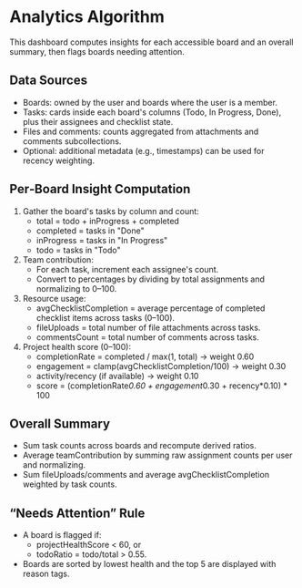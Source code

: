 # Analytics Algorithm

This dashboard computes insights for each accessible board and an overall summary, then flags boards needing attention.

## Data Sources
- Boards: owned by the user and boards where the user is a member.
- Tasks: cards inside each board's columns (Todo, In Progress, Done), plus their assignees and checklist state.
- Files and comments: counts aggregated from attachments and comments subcollections.
- Optional: additional metadata (e.g., timestamps) can be used for recency weighting.

## Per‑Board Insight Computation
1. Gather the board's tasks by column and count:
   - total = todo + inProgress + completed
   - completed = tasks in "Done"
   - inProgress = tasks in "In Progress"
   - todo = tasks in "Todo"
2. Team contribution:
   - For each task, increment each assignee's count.
   - Convert to percentages by dividing by total assignments and normalizing to 0–100.
3. Resource usage:
   - avgChecklistCompletion = average percentage of completed checklist items across tasks (0–100).
   - fileUploads = total number of file attachments across tasks.
   - commentsCount = total number of comments across tasks.
4. Project health score (0–100):
   - completionRate = completed / max(1, total)      → weight 0.60
   - engagement = clamp(avgChecklistCompletion/100)  → weight 0.30
   - activity/recency (if available)                 → weight 0.10
   - score = (completionRate*0.60 + engagement*0.30 + recency*0.10) * 100

## Overall Summary
- Sum task counts across boards and recompute derived ratios.
- Average teamContribution by summing raw assignment counts per user and normalizing.
- Sum fileUploads/comments and average avgChecklistCompletion weighted by task counts.

## “Needs Attention” Rule
- A board is flagged if:
  - projectHealthScore < 60, or
  - todoRatio = todo/total > 0.55.
- Boards are sorted by lowest health and the top 5 are displayed with reason tags.